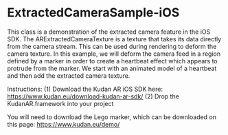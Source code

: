 # ExtractedCameraSample-iOS

 
 This class is a demonstration of the extracted camera feature in the iOS SDK. 
 The ARExtractedCameraTexture is a texture that takes its data directly from the camera stream. 
 This can be used during rendering to deform the camera texture. 
 In this example, we will deform the camera feed in a region defined by a marker in order to create a heartbeat effect which appears to protrude from the marker. 
 We start with an animated model of a heartbeat and then add the extracted camera texture.
 
Instructions:
(1) Download the Kudan AR iOS SDK here: https://www.kudan.eu/download-kudan-ar-sdk/
(2) Drop the KudanAR.framework into your project 

You will need to download the Lego marker, which can be downloaded on this page: https://www.kudan.eu/demo/

